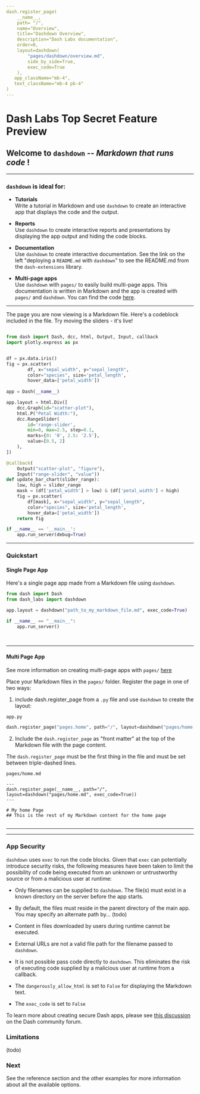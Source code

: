 ```yaml
---
dash.register_page(
    __name__,
    path= "/",
    name="Overview",
    title="Dashdown Overview",
    description="Dash Labs documentation",
    order=0,
    layout=dashdown(
        "pages/dashdown/overview.md",
        side_by_side=True,  
        exec_code=True
    ),
   app_className="mb-4",
   text_className="mb-4 pb-4"
)
---
```


# Dash Labs Top Secret Feature Preview



## Welcome to `dashdown` -- _Markdown that runs code_ !

-------

### `dashdown` is ideal for:  

 - __Tutorials__  
Write a tutorial in Markdown and use `dashdown` to create an interactive app that displays the code and the output.  


 - __Reports__    
Use `dashdown` to create interactive reports and presentations by displaying the app output and hiding the code blocks.  


 - __Documentation__  
Use `dashdown` to create interactive documentation.  See the link on the left "deploying a `README.md` with `dashdown`" to
see the README.md from the `dash-extensions` library.  

 - __Multi-page apps__  
Use `dashdown` with `pages/` to easily build multi-page apps.  This documentation is written in Markdown and the app
is created with `pages/` and `dashdown`. You can find the code [here](https://github.com/AnnMarieW/dash-labs/tree/dashdown/docs/demos/dashdown_multi_page).  



------------

The page you are now viewing is a Markdown file.  Here's a codeblock included in the file. 
Try moving the sliders  - it's live!


```python

from dash import Dash, dcc, html, Output, Input, callback
import plotly.express as px


df = px.data.iris()
fig = px.scatter(
        df, x="sepal_width", y="sepal_length",
        color="species", size='petal_length',
        hover_data=['petal_width'])
        
app = Dash(__name__)

app.layout = html.Div([
    dcc.Graph(id="scatter-plot"),
    html.P("Petal Width:"),
    dcc.RangeSlider(
        id='range-slider',
        min=0, max=2.5, step=0.1,
        marks={0: '0', 2.5: '2.5'},
        value=[0.5, 2]
    ),
])

@callback(
    Output("scatter-plot", "figure"),
    Input("range-slider", "value"))
def update_bar_chart(slider_range):
    low, high = slider_range
    mask = (df['petal_width'] > low) & (df['petal_width'] < high)
    fig = px.scatter(
        df[mask], x="sepal_width", y="sepal_length",
        color="species", size='petal_length',
        hover_data=['petal_width'])
    return fig

if __name__ == '__main__':
    app.run_server(debug=True)


```
-----------


### Quickstart  


#### Single Page App  

Here's a single page app made from a Markdown file using `dashdown`. 


```python exec-code-false side-by-side-false
from dash import Dash
from dash_labs import dashdown

app.layout = dashdown("path_to_my_markdown_file.md", exec_code=True)

if __name__ == "__main__":
    app.run_server()
    
    
```
-----------

#### Multi Page App

See more information on creating multi-page apps with `pages/` [here]()

Place your Markdown files in the `pages/` folder.  Register the page in one of two ways: 

1) include dash.register_page from a `.py` file and use `dashdown` to create the layout:

`app.py`
``` python exec-code-false clipboard-false side-by-side-false
dash.register_page("pages.home", path="/", layout=dashdown("pages/home.md", exec_code=True))
```

2) Include the `dash.register_page` as "front matter" at the top of the Markdown file with the page content.

The `dash.register_page` must be the first thing in the file and must be set between triple-dashed lines. 

`pages/home.md`
```text exec-code-false clipboard-false side-by-side-false
---
dash.register_page(__name__, path="/", layout=dashdown("pages/home.md", exec_code=True))
---

# My home Page
## This is the rest of my Markdown content for the home page


```

---------
--------

### App Security

`dashdown` uses `exec` to run the code blocks. Given that `exec` can potentially introduce security
risks, the following measures have been taken to limit the possibility of code being executed from an
unknown or untrustworthy source or from a malicious user at runtime:

- Only filenames can be supplied to `dashdown`. The file(s) must exist in a known directory on the 
server before the app starts. 

- By default, the files must reside in the parent directory of the main app.  You may specify an alternate
path by... (todo)

- Content in files downloaded by users during runtime cannot be executed.

- External URLs are not a valid file path for the filename passed to `dashdown`.

- It is not possible pass code directly to `dashdown`. This eliminates the risk of executing code supplied
by a malicious user at runtime from a callback.

- The `dangerously_allow_html` is set to `False` for displaying the Markdown text. 
- The `exec_code` is set to `False` 

To learn more about creating secure Dash apps, please see [this discussion](https://community.plotly.com/t/writing-secure-dash-apps-community-thread/54619/)
on the Dash community forum.

### Limitations
(todo)

### Next 

See the reference section and the other examples for more information about all the available options.